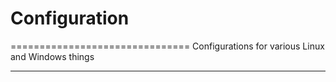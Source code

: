 # Configuration
===============================
Configurations for various Linux and Windows things

------------
